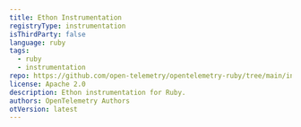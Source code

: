 ```yaml
---
title: Ethon Instrumentation
registryType: instrumentation
isThirdParty: false
language: ruby
tags:
  - ruby
  - instrumentation
repo: https://github.com/open-telemetry/opentelemetry-ruby/tree/main/instrumentation/ethon
license: Apache 2.0
description: Ethon instrumentation for Ruby.
authors: OpenTelemetry Authors
otVersion: latest
---
```

